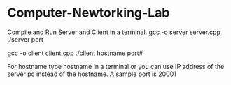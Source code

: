 # Computer-Newtorking-Lab

Compile and Run Server and Client in a terminal.
gcc -o server server.cpp
./server port


gcc -o client client.cpp
./client hostname port# 


For hostname type hostname in a terminal
or you can use IP address of the server pc
instead of the hostname.
A sample port is 20001
